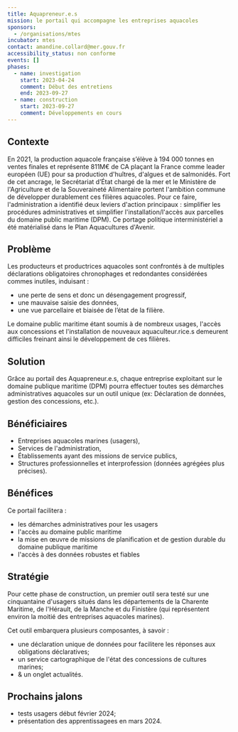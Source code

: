 ```yaml
---
title: Aquapreneur.e.s
mission: le portail qui accompagne les entreprises aquacoles
sponsors:
  - /organisations/mtes
incubator: mtes
contact: amandine.collard@mer.gouv.fr
accessibility_status: non conforme
events: []
phases:
  - name: investigation
    start: 2023-04-24
    comment: Début des entretiens
    end: 2023-09-27
  - name: construction
    start: 2023-09-27
    comment: Développements en cours
---
```

## Contexte

En 2021, la production aquacole française s’élève à 194 000 tonnes en ventes finales⁠ et représente 811M€ de CA plaçant la France comme leader européen (UE) pour sa production d'huîtres, d'algues et de salmonidés. Fort de cet ancrage, le Secrétariat d’État chargé de la mer et le Ministère de l'Agriculture et de la Souveraineté Alimentaire portent l'ambition commune de développer durablement ces filières aquacoles. Pour ce faire, l'administration a identifié deux leviers d'action principaux : simplifier les procédures administratives et simplifier l'installation/l'accès aux parcelles du domaine public maritime (DPM). Ce portage politique interministériel a été matérialisé dans le Plan Aquacultures d'Avenir.

## Problème

Les producteurs et productrices aquacoles sont confrontés à de multiples déclarations obligatoires chronophages et redondantes considérées commes inutiles, induisant :
* une perte de sens et donc un désengagement progressif,
* une mauvaise saisie des données,
* une vue parcellaire et biaisée de l’état de la filière.

Le domaine public maritime étant soumis à de nombreux usages, l'accès aux concessions et l'installation de nouveaux aquaculteur.rice.s demeurent difficiles freinant ainsi le développement de ces filières.

## Solution

Grâce au portail des Aquapreneur.e.s, chaque entreprise exploitant sur le domaine publique maritime (DPM) pourra effectuer toutes ses démarches administratives aquacoles sur un outil unique (ex: Déclaration de données, gestion des concessions, etc.).

## Bénéficiaires

* Entreprises aquacoles marines (usagers),
* Services de l'administration,
* Établissements ayant des missions de service publics,
* Structures professionnelles et interprofession (données agrégées plus précises).

## Bénéfices

Ce portail facilitera :

* les démarches administratives pour les usagers
* l'accès au domaine public maritime
* la mise en œuvre de missions de planification et de gestion durable du domaine publique maritime
* l'accès à des données robustes et fiables

## Stratégie

Pour cette phase de construction, un premier outil sera testé sur une cinquantaine d'usagers situés dans les départements de la Charente Maritime, de l'Hérault, de la Manche et du Finistère (qui représentent environ la moitié des entreprises aquacoles marines).

Cet outil embarquera plusieurs composantes, à savoir :
* une déclaration unique de données pour facilitere les réponses aux obligations déclaratives;
* un service cartographique de l'état des concessions de cultures marines;
* & un onglet actualités.
  
## Prochains jalons

* tests usagers début février 2024;
* présentation des apprentissagees en mars 2024.
